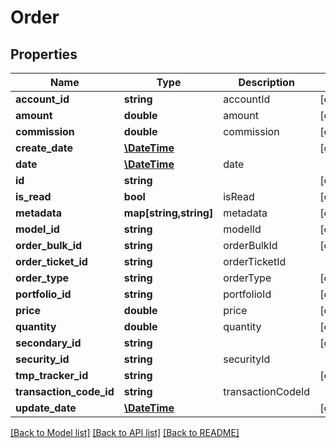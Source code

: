 # Order

## Properties
Name | Type | Description | Notes
------------ | ------------- | ------------- | -------------
**account_id** | **string** | accountId | [optional] 
**amount** | **double** | amount | [optional] 
**commission** | **double** | commission | [optional] 
**create_date** | [**\DateTime**](\DateTime.md) |  | [optional] 
**date** | [**\DateTime**](\DateTime.md) | date | 
**id** | **string** |  | [optional] 
**is_read** | **bool** | isRead | [optional] 
**metadata** | **map[string,string]** | metadata | [optional] 
**model_id** | **string** | modelId | [optional] 
**order_bulk_id** | **string** | orderBulkId | [optional] 
**order_ticket_id** | **string** | orderTicketId | 
**order_type** | **string** | orderType | [optional] 
**portfolio_id** | **string** | portfolioId | [optional] 
**price** | **double** | price | [optional] 
**quantity** | **double** | quantity | [optional] 
**secondary_id** | **string** |  | [optional] 
**security_id** | **string** | securityId | 
**tmp_tracker_id** | **string** |  | [optional] 
**transaction_code_id** | **string** | transactionCodeId | 
**update_date** | [**\DateTime**](\DateTime.md) |  | [optional] 

[[Back to Model list]](../README.md#documentation-for-models) [[Back to API list]](../README.md#documentation-for-api-endpoints) [[Back to README]](../README.md)


